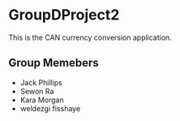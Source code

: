 # GroupDProject2
This is the CAN currency conversion application. 

## Group Memebers
- Jack Phillips
- Sewon Ra
- Kara Morgan
- weldezgi fisshaye
